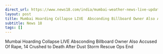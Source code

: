 ```yaml
---
direct_url: https://www.news18.com/india/mumbai-weather-news-live-updates-dust-storm-hoarding-collapse-ghatkopar-thunderstorm-gusty-winds-flight-train-delay-rescue-operation-liveblog-8889533.html
layout: post
title: Mumbai Hoarding Collapse LIVE  Absconding Billboard Owner Also Accused Of Rape, 14 Crushed to Death After Dust Storm  Rescue Ops End
subtitle: News 18
tags: []
---
```


Mumbai Hoarding Collapse LIVE  Absconding Billboard Owner Also Accused Of Rape, 14 Crushed to Death After Dust Storm  Rescue Ops End

